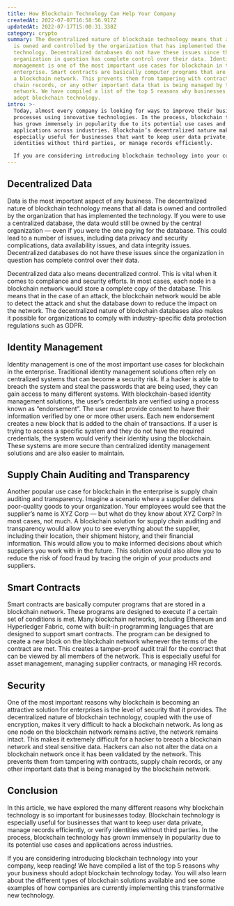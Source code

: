 ```yaml
---
title: How Blockchain Technology Can Help Your Company
createdAt: 2022-07-07T16:58:56.917Z
updatedAt: 2022-07-17T15:00:31.338Z
category: crypto
summary: The decentralized nature of blockchain technology means that all data
  is owned and controlled by the organization that has implemented the
  technology. Decentralized databases do not have these issues since the
  organization in question has complete control over their data. Identity
  management is one of the most important use cases for blockchain in the
  enterprise. Smart contracts are basically computer programs that are stored in
  a blockchain network. This prevents them from tampering with contracts, supply
  chain records, or any other important data that is being managed by the
  network. We have compiled a list of the top 5 reasons why businesses should
  adopt blockchain technology.
intro: >-
  Today, almost every company is looking for ways to improve their business
  processes using innovative technologies. In the process, blockchain technology
  has grown immensely in popularity due to its potential use cases and
  applications across industries. Blockchain’s decentralized nature makes it
  especially useful for businesses that want to keep user data private, verify
  identities without third parties, or manage records efficiently. 

  If you are considering introducing blockchain technology into your company, keep reading! We have compiled a list of the top 5 reasons why your business should adopt blockchain technology today. You will also learn about the different types of blockchain solutions available and see some examples of how companies are currently implementing this transformative new technology.
---
```


## Decentralized Data

Data is the most important aspect of any business. The decentralized nature of blockchain technology means that all data is owned and controlled by the organization that has implemented the technology. If you were to use a centralized database, the data would still be owned by the central organization — even if you were the one paying for the database. This could lead to a number of issues, including data privacy and security complications, data availability issues, and data integrity issues. Decentralized databases do not have these issues since the organization in question has complete control over their data.

Decentralized data also means decentralized control. This is vital when it comes to compliance and security efforts. In most cases, each node in a blockchain network would store a complete copy of the database. This means that in the case of an attack, the blockchain network would be able to detect the attack and shut the database down to reduce the impact on the network. The decentralized nature of blockchain databases also makes it possible for organizations to comply with industry-specific data protection regulations such as GDPR.

## Identity Management

Identity management is one of the most important use cases for blockchain in the enterprise. Traditional identity management solutions often rely on centralized systems that can become a security risk. If a hacker is able to breach the system and steal the passwords that are being used, they can gain access to many different systems. With blockchain-based identity management solutions, the user’s credentials are verified using a process known as “endorsement”. The user must provide consent to have their information verified by one or more other users. Each new endorsement creates a new block that is added to the chain of transactions. If a user is trying to access a specific system and they do not have the required credentials, the system would verify their identity using the blockchain. These systems are more secure than centralized identity management solutions and are also easier to maintain.

## Supply Chain Auditing and Transparency

Another popular use case for blockchain in the enterprise is supply chain auditing and transparency. Imagine a scenario where a supplier delivers poor-quality goods to your organization. Your employees would see that the supplier’s name is XYZ Corp — but what do they know about XYZ Corp? In most cases, not much. A blockchain solution for supply chain auditing and transparency would allow you to see everything about the supplier, including their location, their shipment history, and their financial information. This would allow you to make informed decisions about which suppliers you work with in the future. This solution would also allow you to reduce the risk of food fraud by tracing the origin of your products and suppliers.

## Smart Contracts

Smart contracts are basically computer programs that are stored in a blockchain network. These programs are designed to execute if a certain set of conditions is met. Many blockchain networks, including Ethereum and Hyperledger Fabric, come with built-in programming languages that are designed to support smart contracts. The program can be designed to create a new block on the blockchain network whenever the terms of the contract are met. This creates a tamper-proof audit trail for the contract that can be viewed by all members of the network. This is especially useful for asset management, managing supplier contracts, or managing HR records.

## Security

One of the most important reasons why blockchain is becoming an attractive solution for enterprises is the level of security that it provides. The decentralized nature of blockchain technology, coupled with the use of encryption, makes it very difficult to hack a blockchain network. As long as one node on the blockchain network remains active, the network remains intact. This makes it extremely difficult for a hacker to breach a blockchain network and steal sensitive data. Hackers can also not alter the data on a blockchain network once it has been validated by the network. This prevents them from tampering with contracts, supply chain records, or any other important data that is being managed by the blockchain network.

## Conclusion

In this article, we have explored the many different reasons why blockchain technology is so important for businesses today. Blockchain technology is especially useful for businesses that want to keep user data private, manage records efficiently, or verify identities without third parties. In the process, blockchain technology has grown immensely in popularity due to its potential use cases and applications across industries.

If you are considering introducing blockchain technology into your company, keep reading! We have compiled a list of the top 5 reasons why your business should adopt blockchain technology today. You will also learn about the different types of blockchain solutions available and see some examples of how companies are currently implementing this transformative new technology.
